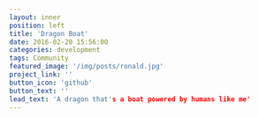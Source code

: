 ```yaml
---
layout: inner
position: left
title: 'Dragon Boat'
date: 2016-02-20 15:56:00
categories: development
tags: Community
featured_image: '/img/posts/ronald.jpg'
project_link: ''
button_icon: 'github'
button_text: ''
lead_text: 'A dragon that's a boat powered by humans like me'
---
```

